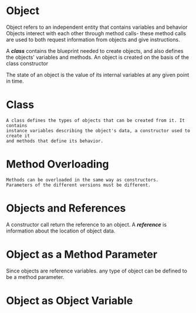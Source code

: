 # Object

Object refers to an independent entity that contains variables and behavior
Objects interect with each other through method calls- these method calls are
used to both request information from objects and give instructions.

A ***class*** contains the blueprint needed to create objects, and also defines
the objects' variables and methods. An object is created on the basis of the class constructor

The state of an object is the value of its internal variables at any given point in time.

# Class

    A class defines the types of objects that can be created from it. It contains
    instance variables describing the object's data, a constructor used to create it
    and methods that define its behavior.

# Method Overloading

    Methods can be overloaded in the same way as constructors.
    Parameters of the different versions must be different.

# Objects and References

A constructor call return the reference to an object. A ***reference*** is information 
about the location of object data.

# Object as a Method Parameter

Since objects are reference variables. any type of object can be defined to be a method parameter.

# Object as Object Variable


